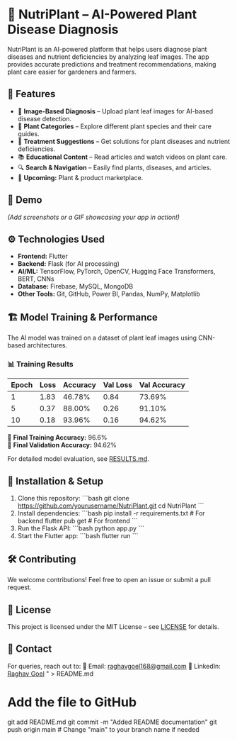 # 🌱 NutriPlant – AI-Powered Plant Disease Diagnosis

NutriPlant is an AI-powered platform that helps users diagnose plant diseases and nutrient deficiencies by analyzing leaf images. The app provides accurate predictions and treatment recommendations, making plant care easier for gardeners and farmers.

## 🚀 Features
- 📸 **Image-Based Diagnosis** – Upload plant leaf images for AI-based disease detection.
- 🌿 **Plant Categories** – Explore different plant species and their care guides.
- 🏥 **Treatment Suggestions** – Get solutions for plant diseases and nutrient deficiencies.
- 📚 **Educational Content** – Read articles and watch videos on plant care.
- 🔍 **Search & Navigation** – Easily find plants, diseases, and articles.
- 🛒 **Upcoming:** Plant & product marketplace.

## 📸 Demo
*(Add screenshots or a GIF showcasing your app in action!)*

## ⚙️ Technologies Used
- **Frontend:** Flutter
- **Backend:** Flask (for AI processing)
- **AI/ML:** TensorFlow, PyTorch, OpenCV, Hugging Face Transformers, BERT, CNNs
- **Database:** Firebase, MySQL, MongoDB
- **Other Tools:** Git, GitHub, Power BI, Pandas, NumPy, Matplotlib

## 🏗 Model Training & Performance
The AI model was trained on a dataset of plant leaf images using CNN-based architectures.

### 📊 Training Results
| Epoch | Loss | Accuracy | Val Loss | Val Accuracy |
|-------|------|----------|----------|--------------|
| 1     | 1.83 | 46.78%   | 0.84     | 73.69%       |
| 5     | 0.37 | 88.00%   | 0.26     | 91.10%       |
| 10    | 0.18 | 93.96%   | 0.16     | 94.62%       |

📌 **Final Training Accuracy:** 96.6%  
📌 **Final Validation Accuracy:** 94.62%  

For detailed model evaluation, see [RESULTS.md](RESULTS.md).

## 🔧 Installation & Setup
1. Clone this repository:
   \`\`\`bash
   git clone https://github.com/yourusername/NutriPlant.git
   cd NutriPlant
   \`\`\`
2. Install dependencies:
   \`\`\`bash
   pip install -r requirements.txt  # For backend
   flutter pub get  # For frontend
   \`\`\`
3. Run the Flask API:
   \`\`\`bash
   python app.py
   \`\`\`
4. Start the Flutter app:
   \`\`\`bash
   flutter run
   \`\`\`

## 🛠 Contributing
We welcome contributions! Feel free to open an issue or submit a pull request.

## 📜 License
This project is licensed under the MIT License – see [LICENSE](LICENSE) for details.

## 🤝 Contact
For queries, reach out to:
📧 Email: [raghavgoel168@gmail.com](mailto:raghavgoel168@gmail.com)
🔗 LinkedIn: [Raghav Goel](https://www.linkedin.com/in/raghavgoel29)
" > README.md

# Add the file to GitHub
git add README.md
git commit -m "Added README documentation"
git push origin main  # Change "main" to your branch name if needed
